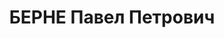 ---
title: БЕРНЕ Павел Петрович
description: 'Род. в 1890, г. Баку, латыш, обр.: незаконченное высшее, б/п. Ишимбайский
  нефтепромысел, гл. механик

  Арестован 17.06.1937. Обв. по ст. 58-7, 58-8, 58-11. Приговор: к лишению свободы
  на 20 лет.

  Реабилитирован 11.04.1956'
---
